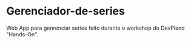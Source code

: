 # Gerenciador-de-series
Web App para genrenciar series feito durante o  workshop do DevPleno "Hands-On".
